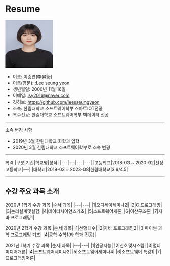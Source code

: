 # Resume

<img src = 증명사진(고화질).jpg height=150 width=150>
 
 * 이름: 이승연(李昇衍)
 * 이름(영문): :Lee seung yeon
 * 생년월일: 2000년 11월 16일
 * 이메일: lsy2016@naver.com
 * 깃허브: https://github.com/leesseungyeon
 * 소속: 한림대학교 소프트웨어학부 스마트IOT전공
 * 복수전공: 한림대학교 소프트웨어학부 빅데이터 전공
 ---
 소속 변경 사항
* 2019년 3월 한림대학교 화학과 입학   
* 2020년 3월 한림대학교 소프트웨어학부로 소속 변경
---
학력
|구분|기간|학교명|성적|
|---|---|---|---|
|고등학교|2018-03 ~ 2020-02|선정고등학교|---|
|대학교|2019-03 ~ 2023-08|한림대학교|3.9/4.5|
 
 ----------------------------
수강 주요 과목 소개
---
2020년 1학기 수강 과목
|순서|과목|
|---|---|
|1|오디세이세미나2|
|2|C 프로그래밍|
|3|논리설계및실험|
|4|데이터사이언스기초|
|5|소프트웨어개론|
|6|이산구조론|
|7|자바 프로그래밍1|   

2020년 2학기 수강 과목
|순서|과목|
|1|선형대수|
|2|자바 프로그래밍2|
|3|파이썬 과학 프로그래밍 기초|
|4|공학 수학1(타 학과 전공)|


2021년 1학기 수강 과목
|순서|과목|
|---|---|
|1|인공지능|
|2|신호및시스템|
|3|멀티미디어개론|
|4|소프트웨어세미나2|
|5|소프트웨어세미나4|
|6|소프트웨어 특강1|
|7|프로그래밍어론|
